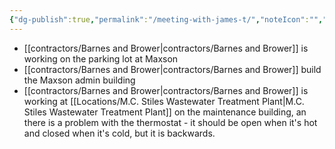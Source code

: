 ```yaml
---
{"dg-publish":true,"permalink":"/meeting-with-james-t/","noteIcon":"","created":"2025-02-04T14:11:28.257-06:00"}
---
```


- [[contractors/Barnes and Brower\|contractors/Barnes and Brower]] is working on the parking lot at Maxson
- [[contractors/Barnes and Brower\|contractors/Barnes and Brower]] build the Maxson admin building
- [[contractors/Barnes and Brower\|contractors/Barnes and Brower]] is working at [[Locations/M.C. Stiles Wastewater Treatment Plant\|M.C. Stiles Wastewater Treatment Plant]] on the maintenance building, an there is a problem with the thermostat - it should be open when it's hot and closed when it's cold, but it is backwards.

